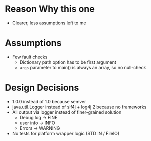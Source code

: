 # Reason Why this one

- Clearer, less assumptions left to me

# Assumptions

- Few fault checks
    - Dictionary path option has to be first argument
    - `args` parameter to main() is always an array, so no null-check

# Design Decisions

- 1.0.0 instead of 1.0 because semver
- java.util.Logger instead of slf4j + log4j 2 because no frameworks
- All output via logger instead of finer-grained solution
    - Debug log -> FINE
    - user info -> INFO
    - Errors -> WARNING
- No tests for platform wrapper logic (STD IN / FileIO)
